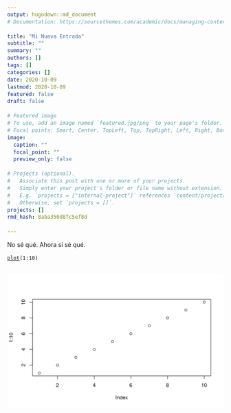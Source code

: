 ```yaml
---
output: hugodown::md_document
# Documentation: https://sourcethemes.com/academic/docs/managing-content/

title: "Mi Nueva Entrada"
subtitle: ""
summary: ""
authors: []
tags: []
categories: []
date: 2020-10-09
lastmod: 2020-10-09
featured: false
draft: false

# Featured image
# To use, add an image named `featured.jpg/png` to your page's folder.
# Focal points: Smart, Center, TopLeft, Top, TopRight, Left, Right, BottomLeft, Bottom, BottomRight.
image:
  caption: ""
  focal_point: ""
  preview_only: false

# Projects (optional).
#   Associate this post with one or more of your projects.
#   Simply enter your project's folder or file name without extension.
#   E.g. `projects = ["internal-project"]` references `content/project/deep-learning/index.md`.
#   Otherwise, set `projects = []`.
projects: []
rmd_hash: 8aba350d8fc5ef8d

---
```


No sé qué. Ahora si sé qué.

<div class="highlight">

<pre class='chroma'><code class='language-r' data-lang='r'><span class='nf'><a href='https://rdrr.io/r/graphics/plot.default.html'>plot</a></span><span class='o'>(</span><span class='m'>1</span><span class='o'>:</span><span class='m'>10</span><span class='o'>)</span>

</code></pre>
<img src="figs/plot-1.png" width="700px" style="display: block; margin: auto;" />

</div>

